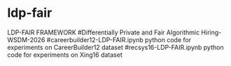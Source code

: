 # ldp-fair
LDP-FAIR FRAMEWORK
#Differentially Private and Fair Algorithmic Hiring- WSDM-2026
#careerbuilder12-LDP-FAIR.ipynb python code for experiments on CareerBuilder12 dataset
#recsys16-LDP-FAIR.ipynb python code for experiments on Xing16 dataset
